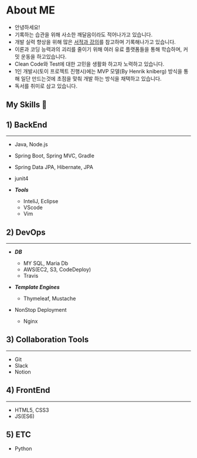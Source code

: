 # About ME
 * 안녕하세요!
 * 기록하는 습관을 위해 사소한 깨달음이라도 적어나가고 있습니다.
 * 개발 실력 향상을 위해 많은 [서적과 강의](https://github.com/thsdimaker/Education-Books)를 참고하며 기록해나가고 있습니다.
 * 이론과 코딩 능력과의 괴리를 줄이기 위해 여러 유료 플랫폼들을 통해 학습하며, 커밋 운동을 하고있습니다.
 * Clean Code와 Test에 대한 고민을 생활화 하고자 노력하고 있습니다.
 * 1인 개발시(토이 프로젝트 진행시)에는 MVP 모델(By Henrik kniberg) 방식을 통해 일단 만드는것에 초점을 맞춰 개발 하는 방식을 채택하고 있습니다.
 * 독서를 취미로 삼고 있습니다.

## My Skills 👋

## 1) BackEnd
***


  * Java, Node.js
  * Spring Boot, Spring MVC, Gradle
  * Spring Data JPA, Hibernate, JPA
  * junit4

  
* ***Tools***
  * InteliJ, Eclipse
  * VScode
  * Vim

## 2) DevOps
***

  * ***DB***
      * MY SQL, Maria Db
      * AWS(EC2, S3, CodeDeploy)
      * Travis
   
  * ***Template Engines***
    * Thymeleaf, Mustache

  * NonStop Deployment
    * Nginx

## 3) Collaboration Tools
***
  * Git
  * Slack
  * Notion
 
 
## 4) FrontEnd
***
* HTML5, CSS3
* JS(ES6)
   
## 5) ETC
* Python



<!--
**thsdimaker/thsdimaker** is a ✨ _special_ ✨ repository because its `README.md` (this file) appears on your GitHub profile.

Here are some ideas to get you started:

- 🔭 I’m currently working on ...
- 🌱 I’m currently learning ...
- 👯 I’m looking to collaborate on ...
- 🤔 I’m looking for help with ...
- 💬 Ask me about ...
- 📫 How to reach me: ...
- 😄 Pronouns: ...
- ⚡ Fun fact: ...
-->
